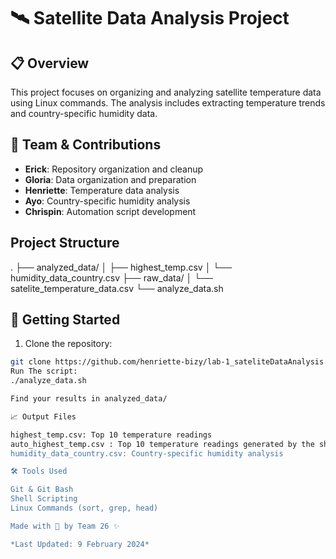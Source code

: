 #  🛰️ Satellite Data Analysis Project 

## 📋 Overview
This project focuses on organizing and analyzing satellite temperature data using Linux commands. The analysis includes extracting temperature trends and country-specific humidity data.

## 👥 Team & Contributions
- **Erick**: Repository organization and cleanup
- **Gloria**: Data organization and preparation
- **Henriette**: Temperature data analysis
- **Ayo**: Country-specific humidity analysis
- **Chrispin**: Automation script development

## Project Structure
.
├── analyzed_data/
│   ├── highest_temp.csv
│   └── humidity_data_country.csv
├── raw_data/
│   └── satelite_temperature_data.csv
└── analyze_data.sh


## 🚀 Getting Started

1. Clone the repository:
```bash
git clone https://github.com/henriette-bizy/lab-1_sateliteDataAnalysis.git
Run The script: 
./analyze_data.sh

Find your results in analyzed_data/

📈 Output Files

highest_temp.csv: Top 10 temperature readings
auto_highest_temp.csv : Top 10 temperature readings generated by the shell script we've run.
humidity_data_country.csv: Country-specific humidity analysis

🛠️ Tools Used

Git & Git Bash
Shell Scripting
Linux Commands (sort, grep, head)

Made with 💙 by Team 26 ✨

*Last Updated: 9 February 2024*



